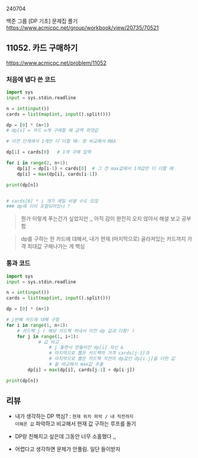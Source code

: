 240704

백준 그룹 [DP 기초] 문제집 풀기
https://www.acmicpc.net/group/workbook/view/20735/70521

## 11052. 카드 구매하기
https://www.acmicpc.net/problem/11052

### 처음에 냅다 쓴 코드
```python
import sys
input = sys.stdin.readline

n = int(input())
cards = list(map(int, input().split()))

dp = [0] * (n+1)
# dp[i] = 카드 n개 구매할 때 금액 최댓값

# 이전 단계에서 1개만 더 더할 때~ 랑 비교해서 MAX

dp[1] = cards[0]   # 1개 구매 입력

for i in range(2, n+1):
    dp[i] = dp[i-1] + cards[0]  # 그 전 max값에서 1개값만 더 더할 때
    dp[i] = max(dp[i], cards[i-1])

print(dp[n])


# cards[0] * i 개가 제일 비쌀 수도 있잖
### dp에 이미 포함되어있나 ?

```

> 뭔가 이렇게 푸는건가 싶었지만 ,, 아직 감이 완전히 오지 않아서 해설 보고 공부함

> dp를 구하는 한 카드에 대해서, 내가 현재 (마지막으로) 골라져있는 카드까지 가격 최대값 구해나가는 게 핵심

### 통과 코드
```python
import sys
input = sys.stdin.readline

n = int(input())
cards = list(map(int, input().split()))

dp = [0] * (n+1)

# i번째 카드에 대해 구함
for i in range(1, n+1):
    # 카드팩 j ( 해당 카드팩 꺼내서 이전 dp 값과 더함! )
    for j in range(1, i+1):
            # 값 비교
                # j 돌면서 만들어진 dp[i] 자신 &
                # 마지막으로 뽑은 카드팩의 가격 cards[j-1]과
                # 마지막으로 뽑은 카드팩 직전의 dp값인 dp[i-j]을 더한 값
                # 을 비교해서 max값 추출
        dp[i] = max(dp[i], cards[j-1] + dp[i-j])

print(dp[n])
```

## 리뷰

- 내가 생각하는 DP 핵심? : <code>현재 위치 파악 / 내 직전까지 더해온 값</code> 파악하고 비교해서 현재 값 구하는 루프를 돌기

- DP랑 친해지고 싶은데 그동안 너무 소홀했다 ,,

- 어렵다고 생각하면 문제가 안풀림. 일단 들이받자